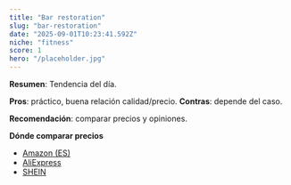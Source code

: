 ```yaml
---
title: "Bar restoration"
slug: "bar-restoration"
date: "2025-09-01T10:23:41.592Z"
niche: "fitness"
score: 1
hero: "/placeholder.jpg"
---
```


**Resumen**: Tendencia del día.

**Pros**: práctico, buena relación calidad/precio. **Contras**: depende del caso.

**Recomendación**: comparar precios y opiniones.

**Dónde comparar precios**
- [Amazon (ES)](https://www.amazon.es/s?k=Bar+restoration&tag=teknovashop25-21)
- [AliExpress](https://www.aliexpress.com/wholesale?SearchText=Bar+restoration)
- [SHEIN](https://www.shein.com/pdsearch?q=Bar+restoration)
